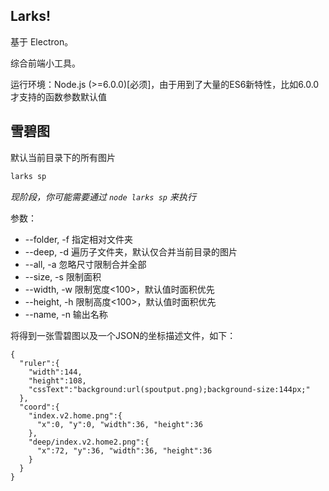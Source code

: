 Larks!
------

基于 Electron。

综合前端小工具。

运行环境：Node.js (>=6.0.0)[必须]，由于用到了大量的ES6新特性，比如6.0.0才支持的函数参数默认值

## 雪碧图 ##

默认当前目录下的所有图片

``` bash
larks sp
```

*现阶段，你可能需要通过 `node larks sp` 来执行*

参数：

- --folder, -f 指定相对文件夹
- --deep, -d 遍历子文件夹，默认仅合并当前目录的图片
- --all, -a 忽略尺寸限制合并全部
- --size, -s 限制面积
- --width, -w 限制宽度<100>，默认值时面积优先
- --height, -h 限制高度<100>，默认值时面积优先
- --name, -n 输出名称<spoutput>

将得到一张雪碧图以及一个JSON的坐标描述文件，如下：

```
{
  "ruler":{
    "width":144,
    "height":108,
    "cssText":"background:url(spoutput.png);background-size:144px;"
  },
  "coord":{
    "index.v2.home.png":{
      "x":0, "y":0, "width":36, "height":36
    },
    "deep/index.v2.home2.png":{
      "x":72, "y":36, "width":36, "height":36
    }
  }
}
```
